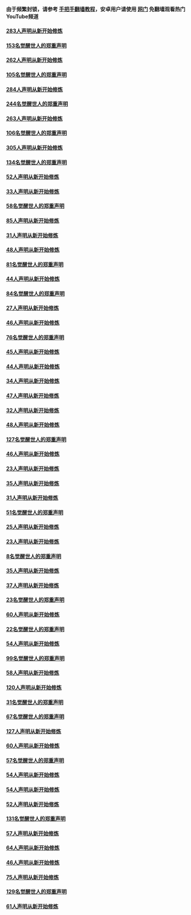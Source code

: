 #### 由于频繁封锁，请参考 [手把手翻墙教程](https://github.com/gfw-breaker/guides/wiki/)，安卓用户请使用 [网门](https://github.com/gfw-breaker/nogfw/blob/master/dl.md?t=04190900) 免翻墙观看热门YouTube频道 

#### [283人声明从新开始修炼](../pages/91/423296.md?t=04190900) 

#### [153名觉醒世人的郑重声明](../pages/91/423295.md?t=04190900) 

#### [262人声明从新开始修炼](../pages/91/423004.md?t=04190900) 

#### [105名觉醒世人的郑重声明](../pages/91/423003.md?t=04190900) 

#### [284人声明从新开始修炼](../pages/91/422707.md?t=04190900) 

#### [244名觉醒世人的郑重声明](../pages/91/422706.md?t=04190900) 

#### [263人声明从新开始修炼](../pages/91/422553.md?t=04190900) 

#### [106名觉醒世人的郑重声明](../pages/91/422552.md?t=04190900) 

#### [305人声明从新开始修炼](../pages/91/422153.md?t=04190900) 

#### [134名觉醒世人的郑重声明](../pages/91/422152.md?t=04190900) 

#### [52人声明从新开始修炼](../pages/91/421846.md?t=04190900) 

#### [33人声明从新开始修炼](../pages/91/421804.md?t=04190900) 

#### [58名觉醒世人的郑重声明](../pages/91/421845.md?t=04190900) 

#### [85人声明从新开始修炼](../pages/91/421769.md?t=04190900) 

#### [31人声明从新开始修炼](../pages/91/421763.md?t=04190900) 

#### [48人声明从新开始修炼](../pages/91/421605.md?t=04190900) 

#### [81名觉醒世人的郑重声明](../pages/91/421656.md?t=04190900) 

#### [44人声明从新开始修炼](../pages/91/421544.md?t=04190900) 

#### [84名觉醒世人的郑重声明](../pages/91/421543.md?t=04190900) 

#### [27人声明从新开始修炼](../pages/91/421465.md?t=04190900) 

#### [46人声明从新开始修炼](../pages/91/421454.md?t=04190900) 

#### [76名觉醒世人的郑重声明](../pages/91/421453.md?t=04190900) 

#### [45人声明从新开始修炼](../pages/91/421452.md?t=04190900) 

#### [44人声明从新开始修炼](../pages/91/421422.md?t=04190900) 

#### [34人声明从新开始修炼](../pages/91/421322.md?t=04190900) 

#### [47人声明从新开始修炼](../pages/91/421264.md?t=04190900) 

#### [32人声明从新开始修炼](../pages/91/421225.md?t=04190900) 

#### [48人声明从新开始修炼](../pages/91/421202.md?t=04190900) 

#### [127名觉醒世人的郑重声明](../pages/91/421224.md?t=04190900) 

#### [46人声明从新开始修炼](../pages/91/421203.md?t=04190900) 

#### [23人声明从新开始修炼](../pages/91/421138.md?t=04190900) 

#### [35人声明从新开始修炼](../pages/91/421122.md?t=04190900) 

#### [31人声明从新开始修炼](../pages/91/421081.md?t=04190900) 

#### [51名觉醒世人的郑重声明](../pages/91/421080.md?t=04190900) 

#### [25人声明从新开始修炼](../pages/91/421020.md?t=04190900) 

#### [23人声明从新开始修炼](../pages/91/420884.md?t=04190900) 

#### [8名觉醒世人的郑重声明](../pages/91/420883.md?t=04190900) 

#### [35人声明从新开始修炼](../pages/91/420809.md?t=04190900) 

#### [37人声明从新开始修炼](../pages/91/420766.md?t=04190900) 

#### [23名觉醒世人的郑重声明](../pages/91/420765.md?t=04190900) 

#### [60人声明从新开始修炼](../pages/91/420727.md?t=04190900) 

#### [22名觉醒世人的郑重声明](../pages/91/420726.md?t=04190900) 

#### [54人声明从新开始修炼](../pages/91/420529.md?t=04190900) 

#### [99名觉醒世人的郑重声明](../pages/91/420528.md?t=04190900) 

#### [58人声明从新开始修炼](../pages/91/420198.md?t=04190900) 

#### [120人声明从新开始修炼](../pages/91/420141.md?t=04190900) 

#### [31名觉醒世人的郑重声明](../pages/91/420197.md?t=04190900) 

#### [67名觉醒世人的郑重声明](../pages/91/420140.md?t=04190900) 

#### [127人声明从新开始修炼](../pages/91/420082.md?t=04190900) 

#### [60人声明从新开始修炼](../pages/91/420081.md?t=04190900) 

#### [57名觉醒世人的郑重声明](../pages/91/420080.md?t=04190900) 

#### [54人声明从新开始修炼](../pages/91/419533.md?t=04190900) 

#### [54人声明从新开始修炼](../pages/91/419532.md?t=04190900) 

#### [52人声明从新开始修炼](../pages/91/419531.md?t=04190900) 

#### [131名觉醒世人的郑重声明](../pages/91/419530.md?t=04190900) 

#### [57人声明从新开始修炼](../pages/91/419430.md?t=04190900) 

#### [64人声明从新开始修炼](../pages/91/419429.md?t=04190900) 

#### [46人声明从新开始修炼](../pages/91/419428.md?t=04190900) 

#### [75人声明从新开始修炼](../pages/91/419427.md?t=04190900) 

#### [129名觉醒世人的郑重声明](../pages/91/419426.md?t=04190900) 

#### [61人声明从新开始修炼](../pages/91/419198.md?t=04190900) 

